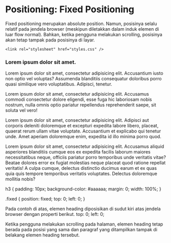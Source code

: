 # Positioning: Fixed Positioning
Fixed positioning merupakan absolute position. Namun, posisinya selalu relatif pada jendela browser (meskipun diletakkan dalam induk elemen di luar flow normal). Bahkan, ketika pengguna melakukan scrolling, posisinya akan tetap tampak pada posisinya di layar.


<!DOCTYPE html>
<html>
  <head>
    <meta charset="UTF-8" />
    <title>Judul Dokumen</title>
    
    <link rel="stylesheet" href="styles.css" />
  </head>
  <body>
    <h3 class="fixed">Lorem ipsum dolor sit amet.</h3>
    <p>
      Lorem ipsum dolor sit amet, consectetur adipisicing elit. Accusantium iusto non optio vel
      voluptas? Assumenda blanditiis consequatur doloribus porro quasi similique vero voluptatibus.
      Adipisci, tenetur.
    </p>
    <p>
      Lorem ipsum dolor sit amet, consectetur adipisicing elit. Accusamus commodi consectetur dolore
      eligendi, esse fuga hic laboriosam nobis nostrum, nulla omnis optio pariatur repellendus
      reprehenderit saepe, sit soluta vel vero!
    </p>
    <p>
      Lorem ipsum dolor sit amet, consectetur adipisicing elit. Adipisci aut corporis deleniti
      doloremque et excepturi expedita labore libero, placeat, quaerat rerum ullam vitae voluptate.
      Accusantium et explicabo qui tenetur unde. Amet aperiam doloremque enim, expedita id illo
      minima porro quod.
    </p>
    <p>
      Lorem ipsum dolor sit amet, consectetur adipisicing elit. Accusamus aliquid asperiores
      blanditiis cumque eos ex expedita facilis laborum maiores necessitatibus neque, officiis
      pariatur porro temporibus unde veritatis vitae? Beatae dolores error ex fugiat molestias neque
      placeat quod ratione repellat veritatis! A culpa cumque, delectus distinctio ducimus earum et
      ex quas quia quis tempore temporibus veritatis voluptates. Delectus doloremque mollitia nobis?
    </p>
  </body>
</html>

h3 {
  padding: 10px;
  background-color: #aaaaaa;
  margin: 0;
  width: 100%;
}

.fixed {
  position: fixed;
  top: 0;
  left: 0;
}

Pada contoh di atas, elemen heading diposisikan di sudut kiri atas jendela browser dengan properti berikut.
top: 0;
left: 0;

Ketika pengguna melakukan scrolling pada halaman, elemen heading tetap berada pada posisi yang sama dan paragraf yang ditampilkan tampak di belakang elemen heading tersebut.